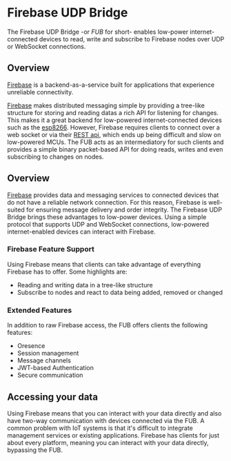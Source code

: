 # Firebase UDP Bridge
The Firebase UDP Bridge -or *FUB* for short- enables low-power internet-connected devices to read, write and subscribe to Firebase nodes over UDP
or WebSocket connections.

## Overview
[Firebase](www.firebase.com) is a backend-as-a-service built for applications that experience unreliable connectivity.



[Firebase](www.firebase.com) makes distributed messaging simple by providing a tree-like structure for storing
and reading datas a rich API for listening for changes. This makes it a great backend for low-powered
internet-connected devices such as the [esp8266](https://en.wikipedia.org/wiki/ESP8266). However, Firebase requires
clients to connect over a web socket or via their [REST api](https://www.firebase.com/docs/rest/api/), which ends up
being difficult and slow on low-powered MCUs. The FUB acts as an intermediatory for such clients and provides a simple
binary packet-based API for doing reads, writes and even subscribing to changes on nodes.

## Overview
[Firebase](www.firebase.com) provides data and messaging services to connected devices that do not have a reliable
network connection. For this reason, Firebase is well-suited for ensuring message delivery and order integrity. The
Firebase UDP Bridge brings these advantages to low-power devices. Using a simple protocol that supports UDP and
WebSocket connections, low-powered internet-enabled devices can interact with Firebase.

### Firebase Feature Support
Using Firebase means that clients can take advantage of everything Firebase has to offer. Some highlights are:

* Reading and writing data in a tree-like structure
* Subscribe to nodes and react to data being added, removed or changed

### Extended Features
In addition to raw Firebase access, the FUB offers clients the following features:

* Oresence
* Session management
* Message channels
* JWT-based Authentication
* Secure communication

## Accessing your data
Using Firebase means that you can interact with your data directly and also have two-way communication with devices
connected via the FUB. A common problem with IoT systems is that it's difficult to integrate management services or
existing applications. Firebase has clients for just about every platform, meaning you can interact with your data
directly, bypassing the FUB.
